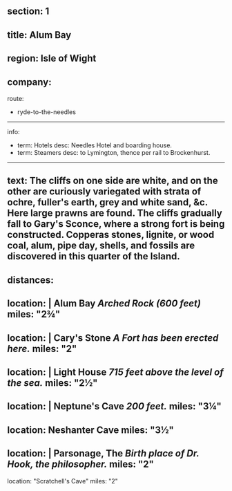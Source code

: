 section: 1
----
title: Alum Bay
----
region: Isle of Wight
----
company:
----
route:
- ryde-to-the-needles
----
info:
- term: Hotels
  desc: Needles Hotel and boarding house.
- term: Steamers
  desc: to Lymington, thence per rail to Brockenhurst.
----
text: The cliffs on one side are white, and on the other are curiously variegated with strata of ochre, fuller's earth, grey and white sand, &c. Here large prawns are found. The cliffs gradually fall to Gary's Sconce, where a strong fort is being constructed. Copperas stones, lignite, or wood coal, alum, pipe day, shells, and fossils are discovered in this quarter of the Island.
----
distances:
- 
  location: |
    Alum Bay
    *Arched Rock (600 feet)*
  miles: "2¾"
- 
  location: |
    Cary's Stone
    *A Fort has been erected here.*
  miles: "2"
- 
  location: |
    Light House
    *715 feet above the level of the sea.*
  miles: "2½"
- 
  location: |
    Neptune's Cave
    *200 feet.*
  miles: "3¼"
- 
  location: Neshanter Cave
  miles: "3½"
- 
  location: |
    Parsonage, The
    *Birth place of Dr. Hook, the philosopher.*
  miles: "2"
- 
  location: "Scratchell's Cave"
  miles: "2"
